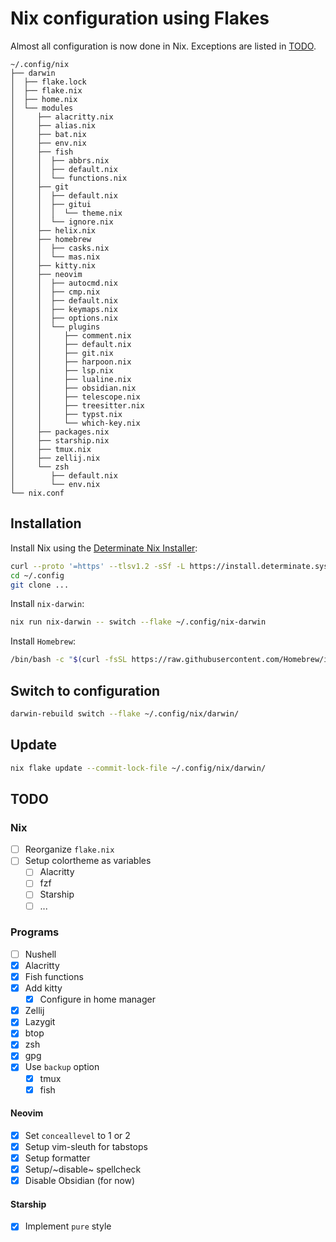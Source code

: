 # Nix configuration using Flakes

Almost all configuration is now done in Nix. Exceptions are listed in [TODO](#todo).

```
~/.config/nix
├── darwin
│  ├── flake.lock
│  ├── flake.nix
│  ├── home.nix
│  └── modules
│     ├── alacritty.nix
│     ├── alias.nix
│     ├── bat.nix
│     ├── env.nix
│     ├── fish
│     │  ├── abbrs.nix
│     │  ├── default.nix
│     │  └── functions.nix
│     ├── git
│     │  ├── default.nix
│     │  ├── gitui
│     │  │  └── theme.nix
│     │  └── ignore.nix
│     ├── helix.nix
│     ├── homebrew
│     │  ├── casks.nix
│     │  └── mas.nix
│     ├── kitty.nix
│     ├── neovim
│     │  ├── autocmd.nix
│     │  ├── cmp.nix
│     │  ├── default.nix
│     │  ├── keymaps.nix
│     │  ├── options.nix
│     │  └── plugins
│     │     ├── comment.nix
│     │     ├── default.nix
│     │     ├── git.nix
│     │     ├── harpoon.nix
│     │     ├── lsp.nix
│     │     ├── lualine.nix
│     │     ├── obsidian.nix
│     │     ├── telescope.nix
│     │     ├── treesitter.nix
│     │     ├── typst.nix
│     │     └── which-key.nix
│     ├── packages.nix
│     ├── starship.nix
│     ├── tmux.nix
│     ├── zellij.nix
│     └── zsh
│        ├── default.nix
│        └── env.nix
└── nix.conf
```

## Installation

Install Nix using the [Determinate Nix Installer](https://github.com/DeterminateSystems/nix-installer):

```sh
curl --proto '=https' --tlsv1.2 -sSf -L https://install.determinate.systems/nix | sh -s -- install
cd ~/.config
git clone ...
```

Install `nix-darwin`:

```sh
nix run nix-darwin -- switch --flake ~/.config/nix-darwin
```

Install `Homebrew`:

```sh
/bin/bash -c "$(curl -fsSL https://raw.githubusercontent.com/Homebrew/install/HEAD/install.sh)"
```

## Switch to configuration

```sh
darwin-rebuild switch --flake ~/.config/nix/darwin/
```

## Update

```sh
nix flake update --commit-lock-file ~/.config/nix/darwin/
```

## TODO

### Nix

- [ ] Reorganize `flake.nix`
- [ ] Setup colortheme as variables
    - [ ] Alacritty
    - [ ] fzf
    - [ ] Starship
    - [ ] ...

### Programs

- [ ] Nushell
- [x] Alacritty
- [x] Fish functions
- [x] Add kitty
    - [x] Configure in home manager
- [x] Zellij
- [x] Lazygit
- [x] btop
- [x] zsh
- [x] gpg
- [x] Use `backup` option
    - [x] tmux
    - [x] fish

#### Neovim

- [x] Set `conceallevel` to 1 or 2
- [x] Setup vim-sleuth for tabstops
- [x] Setup formatter
- [x] Setup/~disable~ spellcheck
- [x] Disable Obsidian (for now)

#### Starship

- [x] Implement `pure` style
